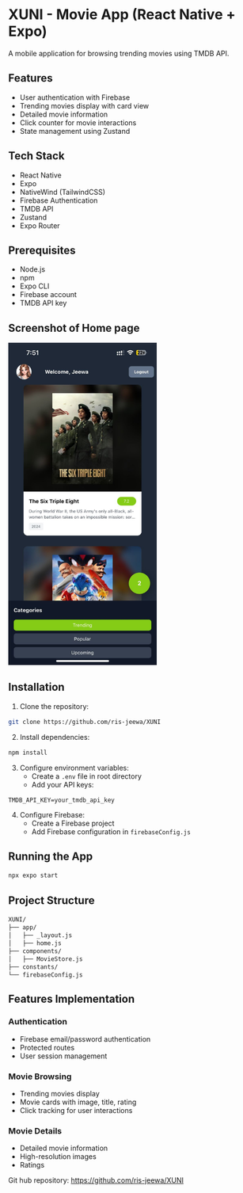 # XUNI - Movie App (React Native + Expo)

A mobile application for browsing trending movies using TMDB API.

## Features

- User authentication with Firebase
- Trending movies display with card view
- Detailed movie information
- Click counter for movie interactions
- State management using Zustand

## Tech Stack

- React Native
- Expo
- NativeWind (TailwindCSS)
- Firebase Authentication
- TMDB API
- Zustand
- Expo Router

## Prerequisites

- Node.js
- npm
- Expo CLI
- Firebase account
- TMDB API key

## Screenshot of Home page

<img src="/assets/images/homeSS.jpg" alt="App Screenshot" width="300" />

## Installation

1. Clone the repository:
```bash
git clone https://github.com/ris-jeewa/XUNI

```

2. Install dependencies:
```bash
npm install
```

3. Configure environment variables:
   - Create a `.env` file in root directory
   - Add your API keys:
```
TMDB_API_KEY=your_tmdb_api_key
```

4. Configure Firebase:
   - Create a Firebase project
   - Add Firebase configuration in `firebaseConfig.js`

## Running the App

```bash
npx expo start
```

## Project Structure

```
XUNI/
├── app/
│   ├── _layout.js
│   ├── home.js     
├── components/
│   ├── MovieStore.js   
├── constants/
└── firebaseConfig.js
```

## Features Implementation

### Authentication
- Firebase email/password authentication
- Protected routes
- User session management

### Movie Browsing
- Trending movies display
- Movie cards with image, title, rating
- Click tracking for user interactions

### Movie Details
- Detailed movie information
- High-resolution images
- Ratings

Git hub repository: https://github.com/ris-jeewa/XUNI

